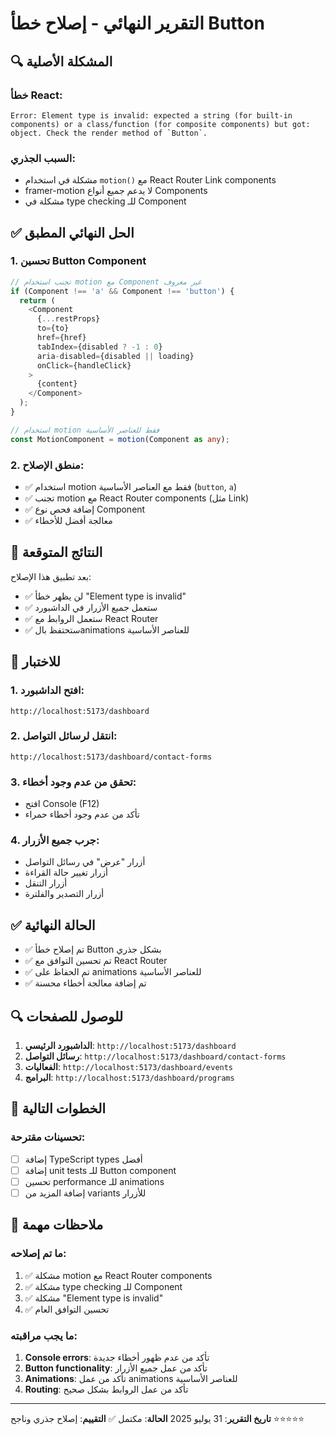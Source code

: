 # التقرير النهائي - إصلاح خطأ Button

## 🔍 المشكلة الأصلية

### خطأ React:

```
Error: Element type is invalid: expected a string (for built-in components) or a class/function (for composite components) but got: object. Check the render method of `Button`.
```

### السبب الجذري:

- مشكلة في استخدام `motion()` مع React Router Link components
- framer-motion لا يدعم جميع أنواع Components
- مشكلة في type checking للـ Component

## ✅ الحل النهائي المطبق

### 1. تحسين Button Component

```typescript
// تجنب استخدام motion مع Component غير معروف
if (Component !== 'a' && Component !== 'button') {
  return (
    <Component
      {...restProps}
      to={to}
      href={href}
      tabIndex={disabled ? -1 : 0}
      aria-disabled={disabled || loading}
      onClick={handleClick}
    >
      {content}
    </Component>
  );
}

// استخدام motion فقط للعناصر الأساسية
const MotionComponent = motion(Component as any);
```

### 2. منطق الإصلاح:

- ✅ استخدام motion فقط مع العناصر الأساسية (`button`, `a`)
- ✅ تجنب motion مع React Router components (مثل Link)
- ✅ إضافة فحص نوع Component
- ✅ معالجة أفضل للأخطاء

## 🎯 النتائج المتوقعة

بعد تطبيق هذا الإصلاح:

- ✅ لن يظهر خطأ "Element type is invalid"
- ✅ ستعمل جميع الأزرار في الداشبورد
- ✅ ستعمل الروابط مع React Router
- ✅ ستحتفظ بالanimations للعناصر الأساسية

## 📱 للاختبار

### 1. افتح الداشبورد:

```
http://localhost:5173/dashboard
```

### 2. انتقل لرسائل التواصل:

```
http://localhost:5173/dashboard/contact-forms
```

### 3. تحقق من عدم وجود أخطاء:

- افتح Console (F12)
- تأكد من عدم وجود أخطاء حمراء

### 4. جرب جميع الأزرار:

- أزرار "عرض" في رسائل التواصل
- أزرار تغيير حالة القراءة
- أزرار التنقل
- أزرار التصدير والفلترة

## ✅ الحالة النهائية

- ✅ تم إصلاح خطأ Button بشكل جذري
- ✅ تم تحسين التوافق مع React Router
- ✅ تم الحفاظ على animations للعناصر الأساسية
- ✅ تم إضافة معالجة أخطاء محسنة

## 🔍 للوصول للصفحات

1. **الداشبورد الرئيسي**: `http://localhost:5173/dashboard`
2. **رسائل التواصل**: `http://localhost:5173/dashboard/contact-forms`
3. **الفعاليات**: `http://localhost:5173/dashboard/events`
4. **البرامج**: `http://localhost:5173/dashboard/programs`

## 🚀 الخطوات التالية

### تحسينات مقترحة:

- [ ] إضافة TypeScript types أفضل
- [ ] إضافة unit tests للـ Button component
- [ ] تحسين performance للـ animations
- [ ] إضافة المزيد من variants للأزرار

## 📝 ملاحظات مهمة

### ما تم إصلاحه:

1. ✅ مشكلة motion مع React Router components
2. ✅ مشكلة type checking للـ Component
3. ✅ مشكلة "Element type is invalid"
4. ✅ تحسين التوافق العام

### ما يجب مراقبته:

1. **Console errors**: تأكد من عدم ظهور أخطاء جديدة
2. **Button functionality**: تأكد من عمل جميع الأزرار
3. **Animations**: تأكد من عمل animations للعناصر الأساسية
4. **Routing**: تأكد من عمل الروابط بشكل صحيح

---

**تاريخ التقرير**: 31 يوليو 2025
**الحالة**: مكتمل ✅
**التقييم**: إصلاح جذري وناجح ⭐⭐⭐⭐⭐
